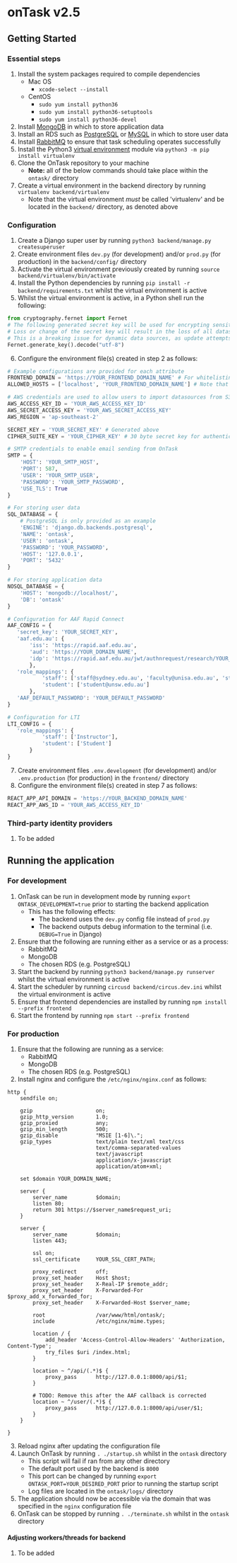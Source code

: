 # onTask v2.5

## Getting Started
### Essential steps
1. Install the system packages required to compile dependencies
    - Mac OS
        - `xcode-select --install`
    - CentOS 
        - `sudo yum install python36`
        - `sudo yum install python36-setuptools`
        - `sudo yum install python36-devel`
2. Install [MongoDB](https://www.mongodb.com/download-center#community) in which to store application data
3. Install an RDS such as [PostgreSQL](https://www.postgresql.org/download/) or [MySQL](https://dev.mysql.com/downloads/mysql/) in which to store user data
4. Install [RabbitMQ](https://www.rabbitmq.com/download.html) to ensure that task scheduling operates successfully
5. Install the Python3 [virtual environment](https://packaging.python.org/guides/installing-using-pip-and-virtualenv/) module via `python3 -m pip install virtualenv`
6. Clone the OnTask repository to your machine
    - **Note:** all of the below commands should take place within the `ontask/` directory
7. Create a virtual environment in the backend directory by running `virtualenv backend/virtualenv`
    - Note that the virtual environment *must* be called 'virtualenv' and be located in the `backend/` directory, as denoted above

### Configuration
1. Create a Django super user by running `python3 backend/manage.py createsuperuser`
2. Create environment files `dev.py` (for development) and/or `prod.py` (for production) in the `backend/config/` directory
3. Activate the virtual environment previously created by running `source backend/virtualenv/bin/activate`
4. Install the Python dependencies by running `pip install -r backend/requirements.txt` whilst the virtual environment is active
5. Whilst the virtual environment is active, in a Python shell run the following:
```python
from cryptography.fernet import Fernet
# The following generated secret key will be used for encrypting sensitive data
# Loss or change of the secret key will result in the loss of all datasource passwords
# This is a breaking issue for dynamic data sources, as update attempts will fail
Fernet.generate_key().decode("utf-8")
```
6. Configure the environment file(s) created in step 2 as follows:
```python
# Example configurations are provided for each attribute
FRONTEND_DOMAIN = 'https://YOUR_FRONTEND_DOMAIN_NAME' # For whitelisting CORS and authentication
ALLOWED_HOSTS = ['localhost', 'YOUR_FRONTEND_DOMAIN_NAME'] # Note that the URL should be without the protocol identifier (i.e. https://)

# AWS credentials are used to allow users to import datasources from S3 buckets
AWS_ACCESS_KEY_ID = 'YOUR_AWS_ACCESS_KEY_ID'
AWS_SECRET_ACCESS_KEY = 'YOUR_AWS_SECRET_ACCESS_KEY'
AWS_REGION = 'ap-southeast-2'

SECRET_KEY = 'YOUR_SECRET_KEY' # Generated above
CIPHER_SUITE_KEY = 'YOUR_CIPHER_KEY' # 30 byte secret key for authenticating users from third party IDPs

# SMTP credentials to enable email sending from OnTask
SMTP = {
    'HOST': 'YOUR_SMTP_HOST',
    'PORT': 587,
    'USER': 'YOUR_SMTP_USER',
    'PASSWORD': 'YOUR_SMTP_PASSWORD',
    'USE_TLS': True
}

# For storing user data
SQL_DATABASE = { 
    # PostgreSQL is only provided as an example
    'ENGINE': 'django.db.backends.postgresql',
    'NAME': 'ontask',
    'USER': 'ontask',
    'PASSWORD': 'YOUR_PASSWORD',
    'HOST': '127.0.0.1',
    'PORT': '5432'
}

# For storing application data
NOSQL_DATABASE = {
    'HOST': 'mongodb://localhost/',
    'DB': 'ontask'
}

# Configuration for AAF Rapid Connect
AAF_CONFIG = {
   'secret_key': 'YOUR_SECRET_KEY',
   'aaf.edu.au': {
       'iss': 'https://rapid.aaf.edu.au',
       'aud': 'https://YOUR_DOMAIN_NAME',
       'idp': 'https://rapid.aaf.edu.au/jwt/authnrequest/research/YOUR_REQUEST_ID'
       },
   'role_mappings': {
           'staff': ['staff@sydney.edu.au', 'faculty@unisa.edu.au', 'staff@unsw.edu.au'],
           'student': ['student@unsw.edu.au']
       },
   'AAF_DEFAULT_PASSWORD': 'YOUR_DEFAULT_PASSWORD'
}

# Configuration for LTI
LTI_CONFIG = {
   'role_mappings': {
           'staff': ['Instructor'],
           'student': ['Student']
       }
}
```
7. Create environment files `.env.development` (for development) and/or `.env.production` (for production) in the `frontend/` directory
8. Configure the environment file(s) created in step 7 as follows:
```javascript
REACT_APP_API_DOMAIN = 'https://YOUR_BACKEND_DOMAIN_NAME'
REACT_APP_AWS_ID = 'YOUR_AWS_ACCESS_KEY_ID'
```

### Third-party identity providers
1. To be added

## Running the application
### For development
1. OnTask can be run in development mode by running `export ONTASK_DEVELOPMENT=true` prior to starting the backend application
    - This has the following effects:
        - The backend uses the `dev.py` config file instead of `prod.py`
        - The backend outputs debug information to the terminal (i.e. `DEBUG=True` in Django)
2. Ensure that the following are running either as a service or as a process:
    - RabbitMQ
    - MongoDB
    - The chosen RDS (e.g. PostgreSQL)
3. Start the backend by running `python3 backend/manage.py runserver` whilst the virtual environment is active
4. Start the scheduler by running `circusd backend/circus.dev.ini`  whilst the virtual environment is active
5. Ensure that frontend dependencies are installed by running `npm install --prefix frontend`
6. Start the frontend by running `npm start --prefix frontend`

### For production
1. Ensure that the following are running as a service:
    - RabbitMQ
    - MongoDB
    - The chosen RDS (e.g. PostgreSQL)
2. Install nginx and configure the `/etc/nginx/nginx.conf` as follows:
```
http {
    sendfile on;

    gzip                    on;
    gzip_http_version       1.0;
    gzip_proxied            any;
    gzip_min_length         500;
    gzip_disable            "MSIE [1-6]\.";
    gzip_types              text/plain text/xml text/css
                            text/comma-separated-values
                            text/javascript
                            application/x-javascript
                            application/atom+xml;

    set $domain YOUR_DOMAIN_NAME;

    server {
        server_name         $domain;
        listen 80;
        return 301 https://$server_name$request_uri;
    }

    server {
        server_name         $domain;
        listen 443;

        ssl on;
        ssl_certificate     YOUR_SSL_CERT_PATH;
                    
        proxy_redirect      off;
        proxy_set_header    Host $host;
        proxy_set_header    X-Real-IP $remote_addr;
        proxy_set_header    X-Forwarded-For $proxy_add_x_forwarded_for;
        proxy_set_header    X-Forwarded-Host $server_name;

        root                /var/www/html/ontask/;
        include             /etc/nginx/mime.types;

        location / {
            add_header 'Access-Control-Allow-Headers' 'Authorization, Content-Type';
            try_files $uri /index.html;
        }

        location ~ ^/api/(.*)$ {
            proxy_pass      http://127.0.0.1:8000/api/$1;
        }

        # TODO: Remove this after the AAF callback is corrected
        location ~ ^/user/(.*)$ {
            proxy_pass      http://127.0.0.1:8000/api/user/$1;
        }
    }

}
```
3. Reload nginx after updating the configuration file
4. Launch OnTask by running `. ./startup.sh` whilst in the `ontask` directory
    - This script will fail if ran from any other directory
    - The default port used by the backend is `8000`
    - This port can be changed by running `export ONTASK_PORT=YOUR_DESIRED_PORT` prior to running the startup script
    - Log files are located in the `ontask/logs/` directory
5. The application should now be accessible via the domain that was specified in the `nginx` configuration file
6. OnTask can be stopped by running `. ./terminate.sh` whilst in the `ontask` directory

#### Adjusting workers/threads for backend
1. To be added
